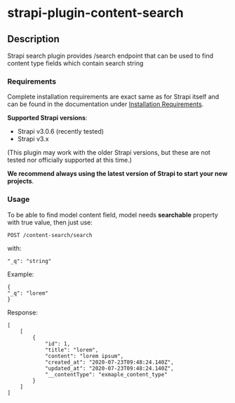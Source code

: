# strapi-plugin-content-search

## Description

Strapi search plugin provides /search endpoint that can be used to find content type fields which contain search string

###  Requirements

Complete installation requirements are exact same as for Strapi itself and can be found in the documentation under <a href="https://strapi.io/documentation/v3.x/installation/cli.html#step-1-make-sure-requirements-are-met">Installation Requirements</a>.

**Supported Strapi versions**:

- Strapi v3.0.6 (recently tested)
- Strapi v3.x

(This plugin may work with the older Strapi versions, but these are not tested nor officially supported at this time.)

**We recommend always using the latest version of Strapi to start your new projects**.

###  Usage

To be able to find model content field, model needs **searchable** property with true value, then just use:
```
POST /content-search/search 
```
with:
```
"_q": "string"
```

Example:

```
{
"_q": "lorem"
}
```

Response:
```
[
    [
        {
            "id": 1,
            "title": "lorem",
            "content": "lorem ipsum",
            "created_at": "2020-07-23T09:48:24.140Z",
            "updated_at": "2020-07-23T09:48:24.140Z",
            "__contentType": "exmaple_content_type"
        }
    ]
]
```
